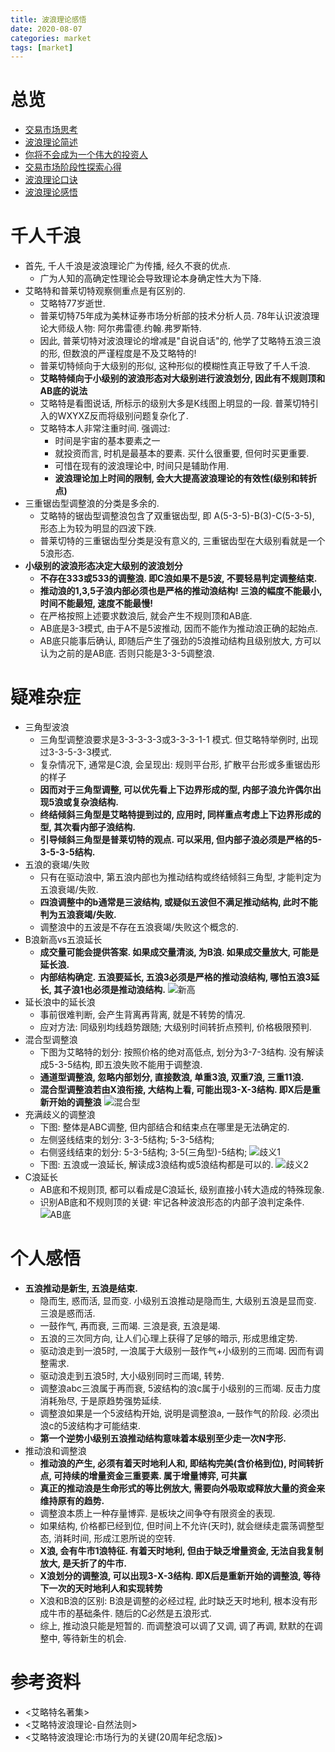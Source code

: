 ```yaml
---
title: 波浪理论感悟
date: 2020-08-07
categories: market
tags: [market]
---
```


# 总览
- [交易市场思考](https://draapho.github.io/2019/03/26/1902-trading-rule/)
- [波浪理论简述](https://draapho.github.io/2019/04/26/1903-wave-principle/)
- [你将不会成为一个伟大的投资人](https://draapho.github.io/2019/06/25/1907-investor/)
- [交易市场阶段性探索心得](https://draapho.github.io/2020/02/09/2001-exploration/)
- [波浪理论口诀](https://draapho.github.io/2020/08/06/2005-wave-mnemonic/)
- [波浪理论感悟](https://draapho.github.io/2020/08/07/2006-wave-thinking/)



# 千人千浪
- 首先, 千人千浪是波浪理论广为传播, 经久不衰的优点.
    - 广为人知的高确定性理论会导致理论本身确定性大为下降.
- 艾略特和普莱切特观察侧重点是有区别的.
    - 艾略特77岁逝世.
    - 普莱切特75年成为美林证券市场分析部的技术分析人员. 78年认识波浪理论大师级人物: 阿尔弗雷德.约翰.弗罗斯特.
    - 因此, 普莱切特对波浪理论的增减是"自说自话"的, 他学了艾略特五浪三浪的形, 但数浪的严谨程度是不及艾略特的!
    - 普莱切特倾向于大级别的形似, 这种形似的模糊性真正导致了千人千浪.
    - **艾略特倾向于小级别的波浪形态对大级别进行波浪划分, 因此有不规则顶和AB底的说法**
    - 艾略特是看图说话, 所标示的级别大多是K线图上明显的一段. 普莱切特引入的WXYXZ反而将级别问题复杂化了.
    - 艾略特本人非常注重时间. 强调过:
        - 时间是宇宙的基本要素之一
        - 就投资而言, 时机是最基本的要素. 买什么很重要, 但何时买更重要.
        - 可惜在现有的波浪理论中, 时间只是辅助作用.
        - **波浪理论加上时间的限制, 会大大提高波浪理论的有效性(级别和转折点)**
- 三重锯齿型调整浪的分类是多余的.
    - 艾略特的锯齿型调整浪包含了双重锯齿型, 即 A(5-3-5)-B(3)-C(5-3-5), 形态上为较为明显的四波下跌.
    - 普莱切特的三重锯齿型分类是没有意义的, 三重锯齿型在大级别看就是一个5浪形态.
- **小级别的波浪形态决定大级别的波浪划分**
    - **不存在333或533的调整浪. 即C浪如果不是5波, 不要轻易判定调整结束.**
    - **推动浪的1,3,5子浪内部必须也是严格的推动浪结构! 三浪的幅度不能最小, 时间不能最短, 速度不能最慢!**
    - 在严格按照上述要求数浪后, 就会产生不规则顶和AB底.
    - AB底是3-3模式, 由于A不是5波推动, 因而不能作为推动浪正确的起始点.
    - AB底只能事后确认, 即随后产生了强劲的5浪推动结构且级别放大, 方可以认为之前的是AB底. 否则只能是3-3-5调整浪.

# 疑难杂症
- 三角型波浪
    - 三角型调整浪要求是3-3-3-3-3或3-3-3-1-1 模式. 但艾略特举例时, 出现过3-3-5-3-3模式.
    - 复杂情况下, 通常是C浪, 会呈现出: 规则平台形, 扩散平台形或多重锯齿形的样子
    - **因而对于三角型调整, 可以优先看上下边界形成的型, 内部子浪允许偶尔出现5浪或复杂浪结构.**
    - **终结倾斜三角型是艾略特提到过的, 应用时, 同样重点考虑上下边界形成的型, 其次看内部子浪结构.**
    - **引导倾斜三角型是普莱切特的观点. 可以采用, 但内部子浪必须是严格的5-3-5-3-5结构.**
- 五浪的衰竭/失败
    - 只有在驱动浪中, 第五浪内部也为推动结构或终结倾斜三角型, 才能判定为五浪衰竭/失败.
    - **四浪调整中的b通常是三波结构, 或疑似五波但不满足推动结构, 此时不能判为五浪衰竭/失败.**
    - 调整浪中的五波是不存在五浪衰竭/失败这个概念的.
- B浪新高vs五浪延长
    - **成交量可能会提供答案. 如果成交量清淡, 为B浪. 如果成交量放大, 可能是延长浪.**
    - **内部结构确定. 五浪要延长, 五浪3必须是严格的推动浪结构, 哪怕五浪3延长, 其子浪1也必须是推动浪结构.**
    ![新高](https://draapho.github.io/images/2006/2.png)
- 延长浪中的延长浪
    - 事前很难判断, 会产生背离再背离, 就是不转势的情况.
    - 应对方法: 同级别均线趋势跟随; 大级别时间转折点预判, 价格极限预判.
- 混合型调整浪
    - 下图为艾略特的划分: 按照价格的绝对高低点, 划分为3-7-3结构. 没有解读成5-3-5结构, 即五浪失败不能用于调整浪.
    - **通道型调整浪, 忽略内部划分, 直接数浪, 单重3浪, 双重7浪, 三重11浪.**
    - **混合型调整浪若由X浪衔接, 大结构上看, 可能出现3-X-3结构. 即X后是重新开始的调整浪**
    ![混合型](https://draapho.github.io/images/2006/1.png)
- 充满歧义的调整浪
    - 下图: 整体是ABC调整, 但内部结合和结束点在哪里是无法确定的.
    - 左侧竖线结束的划分: 3-3-5结构; 5-3-5结构;
    - 右侧竖线结束的划分: 5-3-5结构; 3-5(三角型)-5结构;
    ![歧义1](https://draapho.github.io/images/2006/3.png)
    - 下图: 五浪或一浪延长, 解读成3浪结构或5浪结构都是可以的.
    ![歧义2](https://draapho.github.io/images/2006/4.png)
- C浪延长
    - AB底和不规则顶, 都可以看成是C浪延长, 级别直接小转大造成的特殊现象.
    - 识别AB底和不规则顶的关键: 牢记各种波浪形态的内部子浪判定条件.
    ![AB底](https://draapho.github.io/images/2006/5.png)


# 个人感悟
- **五浪推动是新生, 五浪是结束.**
    - 隐而生, 惑而活, 显而变. 小级别五浪推动是隐而生, 大级别五浪是显而变. 三浪是惑而活.
    - 一鼓作气, 再而衰, 三而竭. 三浪是衰, 五浪是竭.
    - 五浪的三次同方向, 让人们心理上获得了足够的暗示, 形成思维定势.
    - 驱动浪走到一浪5时, 一浪属于大级别一鼓作气+小级别的三而竭. 因而有调整需求.
    - 驱动浪走到五浪5时, 大小级别同时三而竭, 转势.
    - 调整浪abc三浪属于再而衰, 5波结构的浪c属于小级别的三而竭. 反击力度消耗殆尽, 于是原趋势强势延续.
    - 调整浪如果是一个5波结构开始, 说明是调整浪a, 一鼓作气的阶段. 必须出浪c的5波结构才可能结束.
    - **第一个逆势小级别五浪推动结构意味着本级别至少走一次N字形.**
- 推动浪和调整浪
    - **推动浪的产生, 必须有着天时地利人和, 即结构完美(含价格到位), 时间转折点, 可持续的增量资金三重要素. 属于增量博弈, 可共赢**
    - **真正的推动浪是生命形式的等比例放大, 需要向外吸取或释放大量的资金来维持原有的趋势.**
    - 调整浪本质上一种存量博弈. 是板块之间争夺有限资金的表现.
    - 如果结构, 价格都已经到位, 但时间上不允许(天时), 就会继续走震荡调整型态, 消耗时间, 形成江恩所说的空转.
    - **X浪, 会有牛市1浪特征. 有着天时地利, 但由于缺乏增量资金, 无法自我复制放大, 是夭折了的牛市.**
    - **X浪划分的调整浪, 可以出现3-X-3结构. 即X后是重新开始的调整浪, 等待下一次的天时地利人和实现转势**
    - X浪和B浪的区别: B浪是调整的必经过程, 此时缺乏天时地利, 根本没有形成牛市的基础条件. 随后的C必然是五浪形式.
    - 综上, 推动浪只能是短暂的. 而调整浪可以调了又调, 调了再调, 默默的在调整中, 等待新生的机会.


# 参考资料
- <艾略特名著集>
- <艾略特波浪理论-自然法则>
- <艾略特波浪理论:市场行为的关键(20周年纪念版)>
